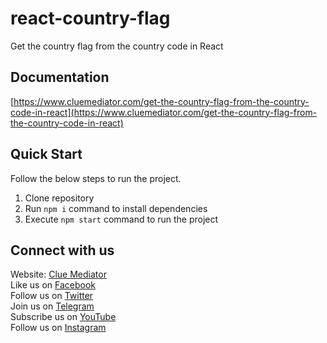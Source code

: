 # react-country-flag

Get the country flag from the country code in React

## Documentation

[https://www.cluemediator.com/get-the-country-flag-from-the-country-code-in-react](https://www.cluemediator.com/get-the-country-flag-from-the-country-code-in-react)

## Quick Start

Follow the below steps to run the project.

1. Clone repository
2. Run `npm i` command to install dependencies
3. Execute `npm start` command to run the project

## Connect with us

Website: [Clue Mediator](https://www.cluemediator.com)  
Like us on [Facebook](https://www.facebook.com/thecluemediator)  
Follow us on [Twitter](https://twitter.com/cluemediator)  
Join us on [Telegram](https://t.me/cluemediator)  
Subscribe us on [YouTube](https://www.youtube.com/ClueMediator)  
Follow us on [Instagram](https://www.instagram.com/clue_mediator)